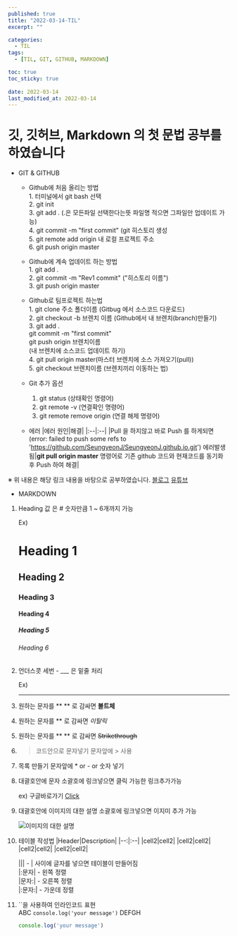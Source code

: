 ```yaml
---
published: true
title: "2022-03-14-TIL"
excerpt: ""

categories:
  - TIL
tags:
  - [TIL, GIT, GITHUB, MARKDOWN]

toc: true
toc_sticky: true
 
date: 2022-03-14
last_modified_at: 2022-03-14
---
```


# 깃, 깃허브, Markdown 의 첫 문법 공부를 하였습니다

* GIT & GITHUB
  * Github에 처음 올리는 방법\
        1. 터미널에서 git bash 선택  
        2. git init \
        3. git add . (.은 모든파일 선택한다는뜻 파일명 적으면 그파일만 업데이트 가능)\
        4. git commit -m "first commit" (git 히스토리 생성\
        5. git remote add origin 내 로컬 프로젝트 주소\
        6. git push origin master

  * Github에 계속 업데이트 하는 방법\
        1. git add .\
        2. git commit -m "Rev1 commit" ("히스토리 이름")\
        3. git push origin master

  * Github로 팀프로젝트 하는법\
        1. git clone 주소 폴더이름 (Gitbug 에서 소스코드 다운로드)\
        2. git checkout -b 브렌치 이름 (Github에서 내 브렌치(branch)만들기)\
        3. git add . \
            git commit -m "first commit" \
            git push origin 브렌치이름\
            (내 브렌치에 소스코드 업데이트 하기)\
        4. git pull origin master(마스터 브렌치에 소스 가져오기(pull))\
        5. git checkout 브렌치이름 (브렌치끼리 이동하는 법)
   
  * Git 추가 옵션
      1. git status (상태확인 명령어)
      2. git remote -v (연결확인 명령어)
      3. git remote remove origin (연결 해제 명령어)

  * 에러
    |에러 원인|해결|
    |:--|:--|
    |Pull 을 하지않고 바로 Push 를 하게되면(error: failed to push some refs to 'https://github.com/SeungyeonJ/SeungyeonJ.github.io.git') 에러발생됨|**git pull origin master** 명령어로 기존 github 코드와 현재코드를 동기화 후 Push 하여 해결|


※ 위 내용은 해당 링크 내용을 바탕으로 공부하였습니다.
 [블로그](https://hackmd.io/@oW_dDxdsRoSpl0M64Tfg2g/ByfwpNJ-K)
[유튜브](https://www.youtube.com/watch?v=cwC8t9dno2s)
* MARKDOWN

1. Heading 값 은 # 숫자만큼 1 ~ 6개까지 가능
   
   Ex)
   # Heading 1
   ## Heading 2
   ### Heading 3
   #### Heading 4
   ##### Heading 5
   ###### Heading 6

2. 언더스콧 세번 - ___ 은 밑줄 처리 

    Ex)
    ___

3. 원하는 문자를 ** ** 로 감싸면 **볼트체**

4. 원하는 문자를 ** 로 감싸면 *이탈릭*

5. 원하는 문자를 ** ** 로 감싸면 ~~Strikethrough~~

6. > 코드안으로 문자넣기 문자앞에 > 사용

7. 목록 만들기 문자앞에 * or - or 숫자 넣기

8. 대괄호안에 문자 소괄호에 링크넣으면 클릭 가능한 링크추가가능
   
   ex) 구글바로가기 [Click](https://www.google.co.kr/)

9. 대괄호안에 이미지의 대한 설명 소괄호에 링크넣으면 이지미 추가 가능
    
    ![이미지의 대한 설명](../docs/assets/images/350x250.png)

10. 테이블 작성법 
    |Header|Description|
    |--:|:--|
    |cell2|cell2|
    |cell2|cell2|
    |cell2|cell2|
    |cell2|cell2|
    
    ||| - | 사이에 글자를 넣으면 테이블이 만들어짐 \
    |:문자| - 왼쪽 정렬 \
    |문자:| - 오른쪽 정렬 \
    |:문자:| - 가운데 정렬

11. ``을 사용하여 인라인코드 표현 \
    ABC `console.log('your message')` DEFGH
    
    ```js
    console.log('your message')
    ```

